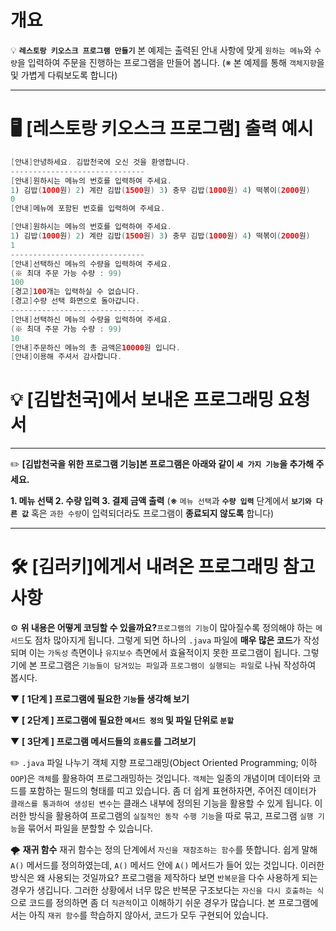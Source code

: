 # 개요

💡 **`레스토랑 키오스크 프로그램 만들기`**
본 예제는 출력된 안내 사항에 맞게 `원하는 메뉴`와 `수량`을 입력하여 주문을 진행하는 프로그램을 만들어 봅니다.
(※ 본 예제를 통해 `객체지향`을 및 가볍게 다뤄보도록 합니다)

---

# **🖥 [레스토랑 키오스크 프로그램] 출력 예시**

```java
[안내]안녕하세요. 김밥천국에 오신 것을 환영합니다.
------------------------------
[안내]원하시는 메뉴의 번호를 입력하여 주세요.
1) 김밥(1000원) 2) 계란 김밥(1500원) 3) 충무 김밥(1000원) 4) 떡볶이(2000원)
0
[안내]메뉴에 포함된 번호를 입력하여 주세요.

[안내]원하시는 메뉴의 번호를 입력하여 주세요.
1) 김밥(1000원) 2) 계란 김밥(1500원) 3) 충무 김밥(1000원) 4) 떡볶이(2000원)
1
------------------------------
[안내]선택하신 메뉴의 수량을 입력하여 주세요.
(※ 최대 주문 가능 수량 : 99)
100
[경고]100개는 입력하실 수 없습니다.
[경고]수량 선택 화면으로 돌아갑니다.
------------------------------
[안내]선택하신 메뉴의 수량을 입력하여 주세요.
(※ 최대 주문 가능 수량 : 99)
10
[안내]주문하신 메뉴의 총 금액은10000원 입니다.
[안내]이용해 주셔서 감사합니다.
```

# **💡 [김밥천국]에서 보내온 프로그래밍 요청서**

---

✏️ **[김밥천국을 위한 프로그램 기능]본 프로그램은 아래와 같이 `세 가지 기능`을 추가해 주세요.**

**1. 메뉴 선택 2. 수량 입력 3. 결제 금액 출력**
(**※** `메뉴 선택`과 **`수량 입력`** 단계에서 **`보기와 다른 값`** 혹은 `과한 수량`이 입력되더라도 프로그램이 **종료되지 않도록** 합니다)

---

# **🛠 [김러키]에게서 내려온 프로그래밍 참고 사항**

⚙ **위 내용은 어떻게 코딩할 수 있을까요?**`프로그램의 기능`이 많아질수록 정의해야 하는 `메서드`도 점차 많아지게 됩니다. 그렇게 되면 하나의 `.java` 파일에 **매우 많은 코드**가 작성되며 이는 `가독성` 측면이나 `유지보수` 측면에서 효율적이지 못한 프로그램이 됩니다.
그렇기에 본 프로그램은 `기능들이 담겨있는 파일`과 `프로그램이 실행되는 파일`로 나눠 작성하여 봅시다.

▼ **[ 1단계 ] 프로그램에 필요한 `기능`들 생각해 보기**

▼ **[ 2단계 ] 프로그램에 필요한 `메서드 정의` 및 파일 단위로 `분할`**

▼ **[ 3단계 ] 프로그램 메서드들의 `흐름도`를 그려보기**

✏️ `.java` 파일 나누기
객체 지향 프로그래밍(Object Oriented Programming; 이하 `OOP`)은 `객체`를 활용하여 프로그래밍하는 것입니다.
`객체`는 일종의 개념이며 데이터와 코드를 포함하는 필드의 형태를 띠고 있습니다. 좀 더 쉽게 표현하자면, 주어진 데이터가 `클래스를 통과하여 생성된 변수`는 클래스 내부에 정의된 기능을 활용할 수 있게 됩니다. 이러한 방식을 활용하여 프로그램의 `실질적인 동작 수행 기능`을 따로 묶고, 프로그램 `실행 기능`을 묶어서 파일을 분할할 수 있습니다.

🌪️ **재귀 함수**
재귀 함수는 정의 단계에서 `자신을 재참조하는 함수`를 뜻합니다. 쉽게 말해 `A()` 메서드를 정의하였는데, `A()` 메서드 안에 `A()` 메서드가 들어 있는 것입니다. 이러한 방식은 왜 사용되는 것일까요?
프로그램을 제작하다 보면 `반복문`을 다수 사용하게 되는 경우가 생깁니다. 그러한 상황에서 너무 많은 반복문 구조보다는 `자신을 다시 호출하는 식`으로 코드를 정의하면 좀 더 `직관적`이고 이해하기 쉬운 경우가 많습니다.
본 프로그램에서는 아직 `재귀 함수`를 학습하지 않아서, 코드가 모두 구현되어 있습니다.